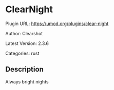 # ClearNight

Plugin URL: https://umod.org/plugins/clear-night

Author: Clearshot

Latest Version: 2.3.6

Categories: rust

## Description

Always bright nights
